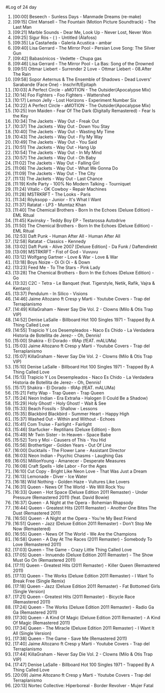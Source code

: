 #Log of 24 day

1. [00:00] Beseech - Sunless Days - Manmade Dreams (re-make)
1. [09:15] Clint Mansell - The Fountain (Motion Picture Soundtrack) - The Last Man
1. [09:21] Marble Sounds - Dear Me, Look Up - Never Lost, Never Won
1. [09:25] Sigur Rós - ( ) - Untitled (Álafoss)
1. [09:35] La Castañeda - Galeria Acustica - ambar
1. [09:40] Lisa Gerrard - The Mirror Pool - Persian Love Song: The Silver Gun
1. [09:42] Babasónicos - Vedette - Chupa gas
1. [09:46] Lisa Gerrard - The Mirror Pool - La Bas: Song of the Drowned
1. [09:51] Ottmar Liebert - Surrender 2 Love - Ottmar Liebert - 08.After The Rain
1. [09:58] Sopor Aeternus & The Ensemble of Shadows - Dead Lovers' Sarabande (Face One) - Inschrift/Epitaph
1. [10:03] A Perfect Circle - aMOTION - The Outsider(Apocalypse Mix)
1. [10:14] Foo Fighters - Foo Fighters - Wattershed
1. [10:17] Lemon Jelly - Lost Horizons - Experiment Number Six
1. [10:22] A Perfect Circle - aMOTION - The Outsider(Apocalypse Mix)
1. [10:25] Iron Maiden - Fear Of The Dark (Digitally Remastered) - Fear Is the Key
1. [10:34] The Jackets - Way Out - Freak Out
1. [10:37] The Jackets - Way Out - Down You Stay
1. [10:40] The Jackets - Way Out - Wasting My Time
1. [10:43] The Jackets - Way Out - Fly My Way
1. [10:49] The Jackets - Way Out - You Said
1. [10:51] The Jackets - Way Out - Hang Up
1. [10:54] The Jackets - Way Out - In My Mind
1. [10:57] The Jackets - Way Out - Oh Baby
1. [11:02] The Jackets - Way Out - Falling Girl
1. [11:06] The Jackets - Way Out - What We Gonna Do
1. [11:09] The Jackets - Way Out - The City
1. [11:13] The Jackets - Way Out - Last Chance
1. [11:19] Knife Party - 100% No Modern Talking - Tourniquet
1. [11:24] Vitalic - OK Cowboy - Repair Machines
1. [11:28] MSTRKRFT - The Looks - Paris
1. [11:34] Röyksopp - Junior - It's What I Want
1. [11:37] Ratatat - LP3 - Mumtaz Khan
1. [11:40] The Chemical Brothers - Born In the Echoes (Deluxe Edition) - EML Ritual
1. [11:45] Kavinsky - Teddy Boy EP - Testarossa Autodrive
1. [11:50] The Chemical Brothers - Born In the Echoes (Deluxe Edition) - EML Ritual
1. [12:53] Daft Punk - Human After All - Human After All
1. [12:58] Ratatat - Classics - Kennedy
1. [13:02] Daft Punk - Alive 2007 [Deluxe Edition] - Da Funk / Daftendirekt
1. [13:09] MSTRKRFT - Fist of God - Vuvuvu
1. [13:12] Wolfgang Gartner - Love & War - Love & War
1. [13:18] Boys Noize - Oi Oi Oi - & Down
1. [13:23] Feed Me - To The Stars - Pink Lady
1. [13:28] The Chemical Brothers - Born In the Echoes (Deluxe Edition) - Go
1. [13:32] C2C - Tetra - Le Banquet (feat. Tigerstyle, Netik, Rafik, Vajra & Kentaro)
1. [13:37] Pendulum - In Silico - Visions
1. [14:46] Jaime Altozano ft Cresp y Marti - Youtube Covers - Trap del Terraplanismo
1. [14:49] KillaGraham - Never Say Die Vol. 2 - Clowns (Milo & Otis Trap VIP)
1. [14:52] Denise LaSalle - Billboard Hot 100 Singles 1971 - Trapped By A Thing Called Love
1. [14:55] Trapicio Y Los Desempleados - Naco Es Chido - La Verdadera Historia de Botellita de Jerez- - Oh, Dennis!
1. [15:00] Shakira - El Dorado - tRAp (fEAT. mALUMa)
1. [15:03] Jaime Altozano ft Cresp y Marti - Youtube Covers - Trap del Terraplanismo
1. [15:07] KillaGraham - Never Say Die Vol. 2 - Clowns (Milo & Otis Trap VIP)
1. [15:10] Denise LaSalle - Billboard Hot 100 Singles 1971 - Trapped By A Thing Called Love
1. [15:13] Trapicio Y Los Desempleados - Naco Es Chido - La Verdadera Historia de Botellita de Jerez- - Oh, Dennis!
1. [15:17] Shakira - El Dorado - tRAp (fEAT. mALUMa)
1. [15:21] Fetty Wap - Trap Queen - Trap Queen
1. [15:24] Neon Indian - Era Extraña - Halogen (I Could Be a Shadow)
1. [15:29] Holy Ghost! - Holy Ghost! - Wait & See
1. [15:33] Beach Fossils - Shallow - Lessons
1. [15:35] Blackbird Blackbird - Summer Heart - Happy High
1. [15:37] Washed Out - Within and Without - Echoes
1. [15:41] Com Truise - Fairlight - Fairlight
1. [15:46] Starfucker - Reptilians (Deluxe Edition) - Born
1. [15:49] Mr Twin Sister - In Heaven - Space Babe
1. [15:52] Toro y Moi - Causers of This - You Hid
1. [15:56] Brothertiger - Golden Years - Out Of Line
1. [16:00] Ducktails - The Flower Lane - Assistant Director
1. [16:03] Neon Indian - Psychic Chasms - Laughing Gas
1. [16:05] MillionYoung - Amanecer - Desperate Measures
1. [16:08] Craft Spells - Idle Labor - For the Ages
1. [16:10] Cut Copy - Bright Like Neon Love - That Was Just a Dream
1. [16:13] Lemonade - Diver - Ice Water
1. [16:18] Wild Nothing - Golden Haze - Vultures Like Lovers
1. [16:31] Queen - News Of The World - We Will Rock You
1. [16:33] Queen - Hot Space (Deluxe Edition 2011 Remaster) - Under Pressure (Remastered 2011) (feat. David Bowie)
1. [16:37] Queen - A Night at the Opera - Bohemian Rhapsody
1. [16:44] Queen - Greatest Hits (2011 Remaster) - Another One Bites The Dust (Remastered 2011)
1. [16:50] Queen - A Night at the Opera - You're My Best Friend
1. [16:51] Queen - Jazz (Deluxe Edition 2011 Remaster) - Don't Stop Me Now (Remastered)
1. [16:55] Queen - News Of The World - We Are the Champions
1. [16:58] Queen - A Day At The Races (2011 Remaster) - Somebody To Love (Remastered 2011)
1. [17:03] Queen - The Game - Crazy Little Thing Called Love
1. [17:05] Queen - Innuendo (Deluxe Edition 2011 Remaster) - The Show Must Go On (Remastered 2011)
1. [17:11] Queen - Greatest Hits (2011 Remaster) - Killer Queen (Remastered 2011)
1. [17:13] Queen - The Works (Deluxe Edition 2011 Remaster) - I Want To Break Free (Single Remix)
1. [17:18] Queen - Jazz (Deluxe Edition 2011 Remaster) - Fat Bottomed Girls (Single Version)
1. [17:21] Queen - Greatest Hits (2011 Remaster) - Bicycle Race (Remastered 2011)
1. [17:24] Queen - The Works (Deluxe Edition 2011 Remaster) - Radio Ga Ga (Remastered 2011)
1. [17:30] Queen - A Kind Of Magic (Deluxe Edition 2011 Remaster) - A Kind Of Magic (Remastered 2011)
1. [17:34] Queen - The Miracle (Deluxe Edition 2011 Remaster) - I Want It All (Single Version)
1. [17:38] Queen - The Game - Save Me (Remastered 2011)
1. [17:40] Jaime Altozano ft Cresp y Marti - Youtube Covers - Trap del Terraplanismo
1. [17:44] KillaGraham - Never Say Die Vol. 2 - Clowns (Milo & Otis Trap VIP)
1. [17:47] Denise LaSalle - Billboard Hot 100 Singles 1971 - Trapped By A Thing Called Love
1. [20:09] Jaime Altozano ft Cresp y Marti - Youtube Covers - Trap del Terraplanismo
1. [20:13] Nortec Collective: Hiperboreal - Border Revolver - Mujer Fatal
